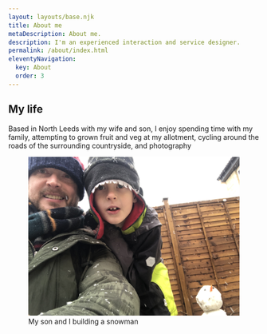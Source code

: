 ```yaml
---
layout: layouts/base.njk
title: About me
metaDescription: About me.
description: I'm an experienced interaction and service designer.
permalink: /about/index.html
eleventyNavigation:
  key: About
  order: 3
---
```



## My life

Based in North Leeds with my wife and son, I enjoy spending time with my family, attempting to grown fruit and veg at my allotment, cycling around the roads of the surrounding countryside, and photography


<figure>
    <img src="/_includes/assets/img/meandethan.JPG"
         alt="A picture of my son and I building a snowman">
    <figcaption>My son and I building a snowman</figcaption>
</figure>
